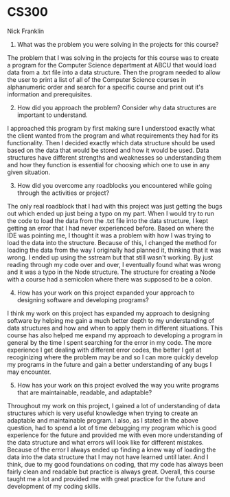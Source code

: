 # CS300
Nick Franklin

1. What was the problem you were solving in the projects for this course?

  The problem that I was solving in the projects for this course was to create a program for the Computer Science department at ABCU that would load data from a .txt file into a data structure. Then the program needed to allow the user to print a list of all of the Computer Science courses in alphanumeric order and search for a specific course and print out it's information and prerequisites.
  
2. How did you approach the problem? Consider why data structures are important to understand.

  I approached this program by first making sure I understood exactly what the client wanted from the program and what requirements they had for its functionality. Then I decided exactly which data structure should be used based on the data that would be stored and how it would be used. Data structures have different strengths and weaknesses so understanding them and how they function is essential for choosing which one to use in any given situation. 
  
3. How did you overcome any roadblocks you encountered while going through the activities or project?

  The only real roadblock that I had with this project was just getting the bugs out which ended up just being a typo on my part. When I would try to run the code to load the data from the .txt file into the data structure, I kept getting an error that I had never experienced before. Based on where the IDE was pointing me, I thought it was a problem with how I was trying to load the data into the structure. Because of this, I changed the method for loading the data from the way I originally had planned it, thinking that it was wrong. I ended up using the sstream but that still wasn't working. By just reading through my code over and over, I eventually found what was wrong and it was a typo in the Node structure. The structure for creating a Node with a course had a semicolon where there was supposed to be a colon. 
  
4. How has your work on this project expanded your approach to designing software and developing programs?

  I think my work on this project has expanded my approach to designing software by helping me gain a much better depth to my understanding of data structures and how and when to apply them in different situations. This course has also helped me expand my approach to developing a program in general by the time I spent searching for the error in my code. The more experience I get dealing with different error codes, the better I get at recoginizing where the problem may be and so I can more quickly develop my programs in the future and gain a better understanding of any bugs I may encounter.
  
5. How has your work on this project evolved the way you write programs that are maintainable, readable, and adaptable?

  Throughout my work on this project, I gained a lot of understanding of data structures which is very useful knowledge when trying to create an adaptable and maintainable program. I also, as I stated in the above question, had to spend a lot of time debugging my program which is good experience for the future and provided me with even more understanding of the data structure and what errors will look like for different mistakes. Because of the error I always ended up finding a knew way of loading the data into the data structure that I may not have learned until later. And I think, due to my good foundations on coding, that my code has always been fairly clean and readable but practice is always great. Overall, this course taught me a lot and provided me with great practice for the future and development of my coding skills.
